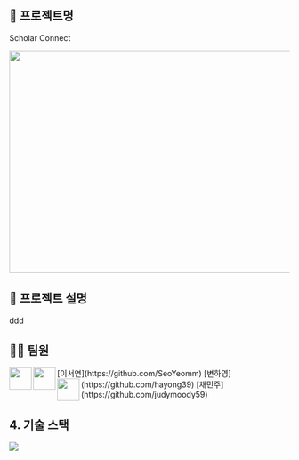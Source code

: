 ## 📍 프로젝트명
Scholar Connect

<img src="https://github.com/judymoody59/Musccat_Example/assets/108432112/480842ee-9f8f-47ea-9ae1-8db35515fe14" width="600" height="400" />



## 🔎 프로젝트 설명
ddd
## 👩‍💻 팀원
<img align="left" width="40" height="40" src="https://avatars.githubusercontent.com/u/67866773?v=4">
[이서연](https://github.com/SeoYeomm)

<img align="left" width="40" height="40" src="https://avatars.githubusercontent.com/u/67866773?v=4">
[변하영](https://github.com/hayong39)

<img align="left" width="40" height="40" src="https://avatars.githubusercontent.com/u/67866773?v=4">
[채민주](https://github.com/judymoody59)

## 4. 기술 스택
<img src="https://img.shields.io/badge/Python-3776AB?style=for-the-badge&logo=Python&logoColor=white">


